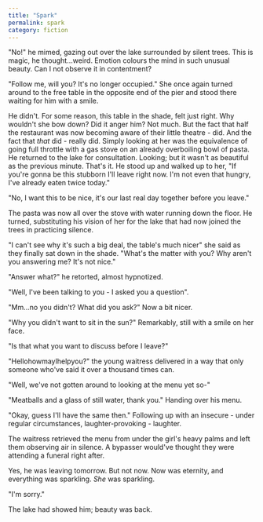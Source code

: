 ```yaml
---
title: "Spark"
permalink: spark
category: fiction
---
```


"No!" he mimed, gazing out over the lake surrounded by silent trees. This is magic, he thought...weird. Emotion colours the mind in such unusual beauty. Can I not observe it in contentment?

"Follow me, will you? It's no longer occupied." She once again turned around to the free table in the opposite end of the pier and stood there waiting for him with a smile.

He didn't. For some reason, this table in the shade, felt just right. Why wouldn't she bow down? Did it anger him? Not much. But the fact that half the restaurant was now becoming aware of their little theatre - did. And the fact that *that* did - really did. Simply looking at her was the equivalence of going full throttle with a gas stove on an already overboiling bowl of pasta. He returned to the lake for consultation. Looking; but it wasn't as beautiful as the previous minute. That's it. He stood up and walked up to her, "If you're gonna be this stubborn I'll leave right now. I'm not even that hungry, I've already eaten twice today."

"No, I want this to be nice, it's our last real day together before you leave."

The pasta was now all over the stove with water running down the floor. He turned, substituting his vision of her for the lake that had now joined the trees in practicing silence.

"I can't see why it's such a big deal, the table's much nicer" she said as they finally sat down in the shade. "What's the matter with you? Why aren't you answering me? It's not nice."

"Answer what?" he retorted, almost hypnotized.

"Well, I've been talking to you - I asked you a question".

"Mm...no you didn't? What did you ask?" Now a bit nicer.

"Why you didn't want to sit in the sun?" Remarkably, still with a smile on her face.

"Is that what you want to discuss before I leave?"

"HellohowmayIhelpyou?" the young waitress delivered in a way that only someone who've said it over a thousand times can.

"Well, we've not gotten around to looking at the menu yet so-"

"Meatballs and a glass of still water, thank you." Handing over his menu.

"Okay, guess I'll have the same then." Following up with an insecure - under regular circumstances, laughter-provoking - laughter.

The waitress retrieved the menu from under the girl's heavy palms and left them observing air in silence. A bypasser would've thought they were attending a funeral right after.

Yes, he was leaving tomorrow. But not now. Now was eternity, and everything was sparkling. *She* was sparkling.

"I'm sorry."

The lake had showed him; beauty was back.
